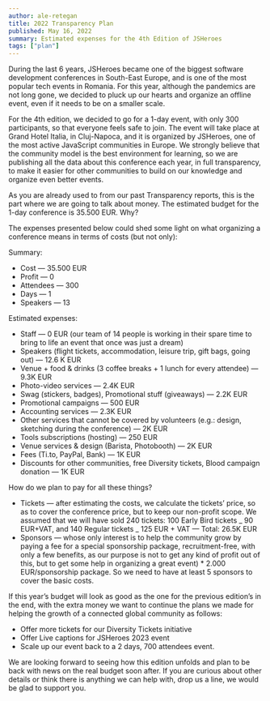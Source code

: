 ```yaml
---
author: ale-retegan
title: 2022 Transparency Plan
published: May 16, 2022
summary: Estimated expenses for the 4th Edition of JSHeroes
tags: ["plan"]
---
```


During the last 6 years, JSHeroes became one of the biggest software development conferences in South-East Europe, and is one of the most popular tech events in Romania. For this year, although the pandemics are not long gone, we decided to pluck up our hearts and organize an offline event, even if it needs to be on a smaller scale.

For the 4th edition, we decided to go for a 1-day event, with only 300 participants, so that everyone feels safe to join. The event will take place at Grand Hotel Italia, in Cluj-Napoca, and it is organized by JSHeroes, one of the most active JavaScript communities in Europe. We strongly believe that the community model is the best environment for learning, so we are publishing all the data about this conference each year, in full transparency, to make it easier for other communities to build on our knowledge and organize even better events.

As you are already used to from our past Transparency reports, this is the part where we are going to talk about money. The estimated budget for the 1-day conference is 35.500 EUR. Why?

The expenses presented below could shed some light on what organizing a conference means in terms of costs (but not only):

Summary:

- Cost — 35.500 EUR
- Profit — 0
- Attendees — 300
- Days — 1
- Speakers — 13

Estimated expenses:

- Staff — 0 EUR (our team of 14 people is working in their spare time to bring to life an event that once was just a dream)
- Speakers (flight tickets, accommodation, leisure trip, gift bags, going out) — 12.6 K EUR
- Venue + food & drinks (3 coffee breaks + 1 lunch for every attendee) — 9.3K EUR
- Photo-video services — 2.4K EUR
- Swag (stickers, badges), Promotional stuff (giveaways) — 2.2K EUR
- Promotional campaigns — 500 EUR
- Accounting services — 2.3K EUR
- Other services that cannot be covered by volunteers (e.g.: design, sketching during the conference) — 2K EUR
- Tools subscriptions (hosting) — 250 EUR
- Venue services & design (Barista, Photobooth) — 2K EUR
- Fees (Ti.to, PayPal, Bank) — 1K EUR
- Discounts for other communities, free Diversity tickets, Blood campaign donation — 1K EUR

How do we plan to pay for all these things?

- Tickets — after estimating the costs, we calculate the tickets’ price, so as to cover the conference price, but to keep our non-profit scope. We assumed that we will have sold 240 tickets: 100 Early Bird tickets _ 90 EUR+VAT, and 140 Regular tickets _ 125 EUR + VAT — Total: 26.5K EUR
- Sponsors — whose only interest is to help the community grow by paying a fee for a special sponsorship package, recruitment-free, with only a few benefits, as our purpose is not to get any kind of profit out of this, but to get some help in organizing a great event) \* 2.000 EUR/sponsorship package. So we need to have at least 5 sponsors to cover the basic costs.

If this year’s budget will look as good as the one for the previous edition’s in the end, with the extra money we want to continue the plans we made for helping the growth of a connected global community as follows:

- Offer more tickets for our Diversity Tickets initiative
- Offer Live captions for JSHeroes 2023 event
- Scale up our event back to a 2 days, 700 attendees event.

We are looking forward to seeing how this edition unfolds and plan to be back with news on the real budget soon after. If you are curious about other details or think there is anything we can help with, drop us a line, we would be glad to support you.

